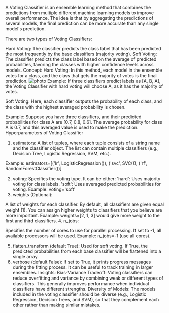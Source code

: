 A Voting Classifier is an ensemble learning method that combines the predictions from multiple different machine learning models to improve overall performance. The idea is that by aggregating the predictions of several models, the final prediction can be more accurate than any single model's prediction.

There are two types of Voting Classifiers:

Hard Voting: The classifier predicts the class label that has been predicted the most frequently by the base classifiers (majority voting).
Soft Voting: The classifier predicts the class label based on the average of predicted probabilities, favoring the classes with higher confidence levels across models.
Concept:
Hard Voting: In this method, each model in the ensemble votes for a class, and the class that gets the majority of votes is the final prediction.
 ![photo](https://th.bing.com/th/id/OIP.LE_0yl43az2kB0be2vcIjgHaE8?rs=1&pid=ImgDetMain)
Example: If three classifiers predict labels as [A, B, A], the Voting Classifier with hard voting will choose A, as it has the majority of votes.

Soft Voting: Here, each classifier outputs the probability of each class, and the class with the highest averaged probability is chosen.

Example: Suppose you have three classifiers, and their predicted probabilities for class A are [0.7, 0.8, 0.6]. The average probability for class A is 0.7, and this averaged value is used to make the prediction.
Hyperparameters of Voting Classifier

1. estimators:
A list of tuples, where each tuple consists of a string name and the classifier object. The list can contain multiple classifiers (e.g., Decision Tree, Logistic Regression, SVM, etc.).

Example: estimators=[('lr', LogisticRegression()), ('svc', SVC()), ('rf', RandomForestClassifier())]

2. voting:
Specifies the voting type. It can be either:
'hard': Uses majority voting for class labels.
'soft': Uses averaged predicted probabilities for voting.
Example: voting='soft'
3. weights (Optional):

A list of weights for each classifier. By default, all classifiers are given equal weight (1). You can assign higher weights to classifiers that you believe are more important.
Example: weights=[2, 1, 3] would give more weight to the first and third classifiers.
4. n_jobs:

Specifies the number of cores to use for parallel processing. If set to -1, all available processors will be used.
Example: n_jobs=-1 (use all cores).

5. flatten_transform (default True):
Used for soft voting. If True, the predicted probabilities from each base classifier will be flattened into a single array.
6. verbose (default False):
If set to True, it prints progress messages during the fitting process. It can be useful to track training in larger ensembles.
Insights:
Bias-Variance Tradeoff: Voting classifiers can reduce overfitting and variance by combining weak or different types of classifiers. This generally improves performance when individual classifiers have different strengths.
Diversity of Models: The models included in the voting classifier should be diverse (e.g., Logistic Regression, Decision Trees, and SVM), so that they complement each other rather than making similar mistakes.
